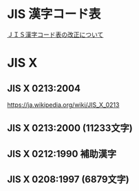 # JIS 漢字コード表

[ＪＩＳ漢字コード表の改正について](https://warp.da.ndl.go.jp/info:ndljp/pid/2444841/www.meti.go.jp/kohosys/press/0004964/)

# JIS X

## JIS X 0213:2004

https://ja.wikipedia.org/wiki/JIS_X_0213

## JIS X 0213:2000 (11233文字)

## JIS X 0212:1990 補助漢字

## JIS X 0208:1997 (6879文字)
